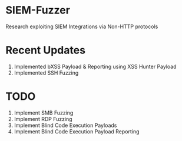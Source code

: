 # SIEM-Fuzzer
Research exploiting SIEM Integrations via Non-HTTP protocols 

# Recent Updates
1. Implemented bXSS Payload & Reporting using XSS Hunter Payload
2. Implemented SSH Fuzzing

# TODO
1. Implement SMB Fuzzing
2. Implement RDP Fuzzing
3. Implement Blind Code Execution Payloads
4. Implement Blind Code Execution Payload Reporting
